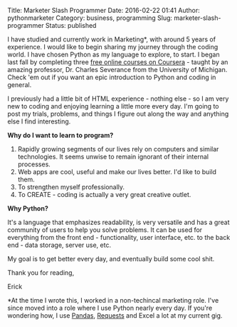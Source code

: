 Title: Marketer Slash Programmer
Date: 2016-02-22 01:41
Author: pythonmarketer
Category: business, programming
Slug: marketer-slash-programmer
Status: published

I have studied and currently work in Marketing\*, with around 5 years of experience. I would like to begin sharing my journey through the coding world. I have chosen Python as my language to explore, to start. I began last fall by completing three [free online courses on Coursera](https://www.coursera.org/learn/python) - taught by an amazing professor, Dr. Charles Severance from the University of Michigan. Check 'em out if you want an epic introduction to Python and coding in general.

I previously had a little bit of HTML experience - nothing else - so I am very new to coding and enjoying learning a little more every day. I'm going to post my trials, problems, and things I figure out along the way and anything else I find interesting.

**Why do I want to learn to program?**

1.  Rapidly growing segments of our lives rely on computers and similar technologies. It seems unwise to remain ignorant of their internal processes.
2.  Web apps are cool, useful and make our lives better. I'd like to build them.
3.  To strengthen myself professionally.
4.  To CREATE - coding is actually a very great creative outlet.

**Why Python?**

It's a language that emphasizes readability, is very versatile and has a great community of users to help you solve problems. It can be used for everything from the front end - functionality, user interface, etc. to the back end - data storage, server use, etc.

My goal is to get better every day, and eventually build some cool shit.

Thank you for reading,

Erick

\*At the time I wrote this, I worked in a non-techincal marketing role. I've since moved into a role where I use Python nearly every day. If you're wondering how, I use [Pandas](https://pythonmarketer.wordpress.com/2018/05/12/pandas-pythons-excel-powerhouse/), [Requests](https://2.python-requests.org/en/master/) and Excel a lot at my current gig.
